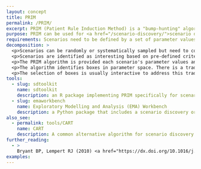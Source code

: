```yaml
---
layout: concept
title: PRIM
permalink: /PRIM/
excerpt: PRIM (Patient Rule Induction Method) is a "bump-hunting" algorithm that identifies "boxes" in parameter space with "interesting" scenarios.
purpose: PRIM can be used for <a href="/scenario-discovery/">scenario discovery</a> where the scenarios identified will be represented as bounds on parameter values within which scenarios meet some pre-defined criteria.
requirements: Scenarios need to be defined by a set of parameter values and PRIM requires a sample of scenarios across parameter space.
decomposition: >
  <p>Scenarios can be randomly or systematically sampled but need to cover the parameter space well to obtain sensible parameter bounds</p>
  <p>Scenarios are identified as interesting based on pre-defined criteria, e.g. scenarios where the selected decision alternative fails to meet required performance criteria (or succeeds).</p>
  <p>The PRIM algorithm is provided each scenario's parameter values and classification (interesting/uninteresting).</p>
  <p>The algorithm identifies boxes in parameter space. There is a trade-off between coverage, density, and interpretability. High coverage means that the box includes a higher proportion of the ‘interesting’ model scenarios available through parameter space. High density means that the box includes a higher proportion of ‘interesting’ cases relative to non-interesting ones. Some bounds may be more interpretable than others </p>
  <p>The selection of boxes is usually interactive to address this trade-off, using graphs or constraints on the algorithm to find a box of interest.</p>
tools:
  - slug: sdtoolkit
    name: sdtoolkit
    description: an R package implementing PRIM specifically for scenario discovery
  - slug: emaworkbench
    name: Exploratory Modelling and Analysis (EMA) Workbench
    description: a Python package that includes a scenario discovery oriented implementation of PRIM.
also_see:
  - permalink: tools/CART
    name: CART
    description: A common alternative algorithm for scenario discovery
further_reading:
  - >
    Bryant BP, Lempert RJ (2010) <a href="https://dx.doi.org/10.1016/j.techfore.2009.08.002">Thinking inside the box: A participatory, computer-assisted approach to scenario discovery.</a> Technological Forecasting and Social Change, 77(1), 34–49. doi:10.1016/j.techfore.2009.08.002
examples:
---
```

